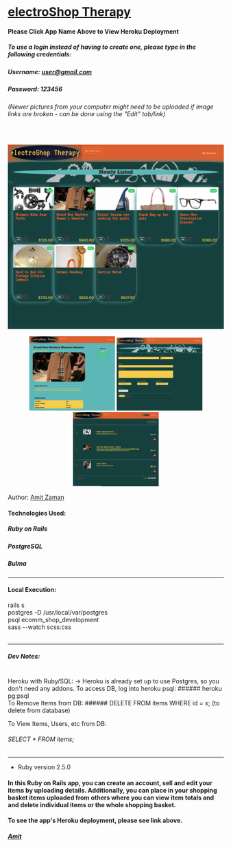 # [electroShop Therapy](https://ecomm-amitzaman.herokuapp.com/)
#### Please Click App Name Above to View Heroku Deployment

##### To use a login instead of having to create one, please type in the following credentials:
##### Username: user@gmail.com
##### Password: 123456

###### (Newer pictures from your computer might need to be uploaded if image links are broken - can be done using the "Edit" tab/link)
<br/>
<p align="center">
  <img src="est1.jpg" width="650" title="hover text">
</p>

<p align="center">
  <img src="est3.jpg" width="200" title="hover text">
  <img src="est2.jpg" width="200" title="hover text">
  <img src="est4.jpg" width="200" title="hover text">
</p>

Author: [Amit Zaman](https://amitzaman.com/)

#### Technologies Used:
##### Ruby on Rails
##### PostgreSQL
##### Bulma

______________________
#### Local Execution:
rails s <br/>
postgres -D /usr/local/var/postgres <br/>
psql ecomm_shop_development <br/>
sass --watch scss:css <br/>
<br/>
_____________________________
##### Dev Notes:
<br/>
Heroku with Ruby/SQL:
-> Heroku is already set up to use Postgres, so you don't need any addons. To access DB, log into heroku psql:
###### heroku pg:psql
<br/>
To Remove Items from DB:
###### DELETE FROM items WHERE id = x;
(to delete from database)

To View Items, Users, etc from DB:
###### SELECT * FROM items;
______________________________________

* Ruby version
2.5.0


#### In this Ruby on Rails app, you can create an account, sell and edit your items by uploading details. Additionally, you can place in your shopping basket items uploaded from others where you can view item totals and and delete individual items or the whole shopping basket.


#### To see the app's Heroku deployment, please see link above.

##### [Amit](https://github.com/amitzed)
